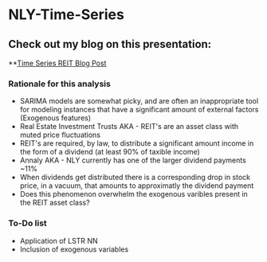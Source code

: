 # NLY-Time-Series
## Check out my blog on this presentation:
**[Time Series REIT Blog Post](https://wordpress.com/block-editor/post/wzog99data.science.blog/85) 

### Rationale for this analysis
- SARIMA models are somewhat picky, and are often an inappropriate tool for modeling instances that have a significant amount of external factors (Exogenous features)
- Real Estate Investment Trusts AKA - REIT's are an asset class with muted price fluctuations
- REIT's are required, by law, to distribute a significant amount income in the form of a dividend (at least 90% of taxible income)
- Annaly AKA - NLY currently has one of the larger dividend payments ~11%
- When dividends get distributed there is a corresponding drop in stock price, in a vacuum, that amounts to approximatly the dividend payment
- Does this phenomenon overwhelm the exogenous varibles present in the REIT asset class?


### To-Do list
- Application of LSTR NN
- Inclusion of exogenous variables

